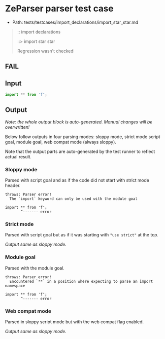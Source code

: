 # ZeParser parser test case

- Path: tests/testcases/import_declarations/import_star_star.md

> :: import declarations
>
> ::> import star star
>
> Regression wasn't checked

## FAIL

## Input

`````js
import ** from 'f';
`````

## Output

_Note: the whole output block is auto-generated. Manual changes will be overwritten!_

Below follow outputs in four parsing modes: sloppy mode, strict mode script goal, module goal, web compat mode (always sloppy).

Note that the output parts are auto-generated by the test runner to reflect actual result.

### Sloppy mode

Parsed with script goal and as if the code did not start with strict mode header.

`````
throws: Parser error!
  The `import` keyword can only be used with the module goal

import ** from 'f';
       ^------- error
`````

### Strict mode

Parsed with script goal but as if it was starting with `"use strict"` at the top.

_Output same as sloppy mode._

### Module goal

Parsed with the module goal.

`````
throws: Parser error!
  Encountered `**` in a position where expecting to parse an import namespace

import ** from 'f';
       ^------- error
`````


### Web compat mode

Parsed in sloppy script mode but with the web compat flag enabled.

_Output same as sloppy mode._
